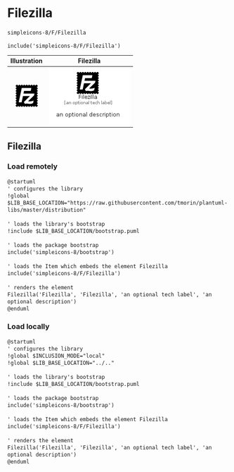 # Filezilla


```text
simpleicons-8/F/Filezilla
```

```text
include('simpleicons-8/F/Filezilla')
```



| Illustration | Filezilla |
| :---: | :---: |
| ![illustration for Illustration](../../simpleicons-8/F/Filezilla.png) | ![illustration for Filezilla](../../simpleicons-8/F/Filezilla.Local.png) |




## Filezilla

### Load remotely
```plantuml
@startuml
' configures the library
!global $LIB_BASE_LOCATION="https://raw.githubusercontent.com/tmorin/plantuml-libs/master/distribution"

' loads the library's bootstrap
!include $LIB_BASE_LOCATION/bootstrap.puml

' loads the package bootstrap
include('simpleicons-8/bootstrap')

' loads the Item which embeds the element Filezilla
include('simpleicons-8/F/Filezilla')

' renders the element
Filezilla('Filezilla', 'Filezilla', 'an optional tech label', 'an optional description')
@enduml
```

### Load locally
```plantuml
@startuml
' configures the library
!global $INCLUSION_MODE="local"
!global $LIB_BASE_LOCATION="../.."

' loads the library's bootstrap
!include $LIB_BASE_LOCATION/bootstrap.puml

' loads the package bootstrap
include('simpleicons-8/bootstrap')

' loads the Item which embeds the element Filezilla
include('simpleicons-8/F/Filezilla')

' renders the element
Filezilla('Filezilla', 'Filezilla', 'an optional tech label', 'an optional description')
@enduml
```

